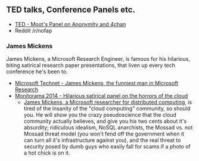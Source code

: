 ## TED talks, Conference Panels etc.

* [TED - Moot's Panel on Anonymity and 4chan]()
* Reddit /r/nofap

### James Mickens

James Mickens, a Microsoft Research Engineer, is famous for his hilarious, biting satirical research paper presentations, that liven up every tech conference he's been to.

* [Microsoft Technet - James Mickens, the funniest man in Microsoft Research](http://news.microsoft.com/stories/people/james-mickens.html)
* [Monitorama 2014 - Hilarious satirical panel on the horrors of the cloud](http://vimeo.com/95066828)
  * [James Mickens, a Microsoft researcher for distributed computing](http://research.microsoft.com/apps/mobile/showpage.aspx?page=/en-us/people/mickens/), is tired of the insanity of the "cloud computing" community, so should you. He will show you the crazy pseudoscience that the cloud community actually believes, and give you his two cents about it's absurdity; ridiculous idealism, NoSQL anarchists, the Mossad vs. not Mossad threat model (you won't fend off the government when it can turn all it's infrastructure against you), and the real threat to security posed by dumb guys who easily fall for scams if a photo of a hot chick is on it.